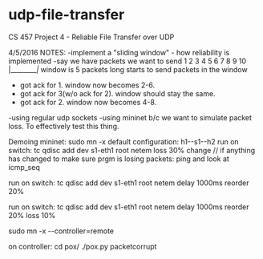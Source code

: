 # udp-file-transfer
CS 457 Project 4 - Reliable File Transfer over UDP

4/5/2016 NOTES:
-implement a "sliding window" - how reliability is implemented
-say we have packets we want to send 
 1 2 3 4 5 6 7 8 9 10
|_________|_ window is 5 packets long
 starts to send packets in the window
 - got ack for 1. window now becomes 2-6. 
 - got ack for 3(w/o ack for 2). window should stay the same.
 - got ack for 2. window now becomes 4-8.

-using regular udp sockets
-using mininet b/c we want to simulate packet loss. To effectively test this thing.

Demoing mininet:
sudo mn -x
default configuration: h1--s1--h2
run on switch: tc qdisc add dev s1-eth1 root netem loss 30%
                        change // if anything has changed
to make sure prgm is losing packets: ping and look at icmp_seq

run on switch: tc qdisc add dev s1-eth1 root netem delay 1000ms reorder 20%

run on switch: tc qdisc add dev s1-eth1 root netem delay 1000ms reorder 20% loss 10%

sudo mn -x --controller=remote

on controller: cd pox/
               ./pox.py packetcorrupt
